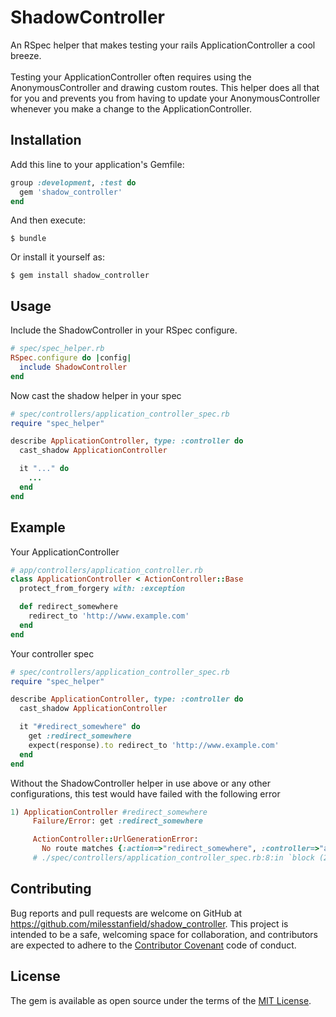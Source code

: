 # ShadowController

An RSpec helper that makes testing your rails ApplicationController a cool breeze.
<br><br>
Testing your ApplicationController often requires using the AnonymousController and drawing custom routes. This helper does all that for you and prevents you from having to update your AnonymousController whenever you make a change to the ApplicationController.

## Installation

Add this line to your application's Gemfile:

```ruby
group :development, :test do
  gem 'shadow_controller'
end
```

And then execute:

    $ bundle

Or install it yourself as:

    $ gem install shadow_controller


## Usage

Include the ShadowController in your RSpec configure.

```ruby
# spec/spec_helper.rb
RSpec.configure do |config|
  include ShadowController
end
```

Now cast the shadow helper in your spec
```ruby
# spec/controllers/application_controller_spec.rb
require "spec_helper"

describe ApplicationController, type: :controller do
  cast_shadow ApplicationController

  it "..." do
    ...
  end
end

```

## Example

Your ApplicationController
```ruby
# app/controllers/application_controller.rb
class ApplicationController < ActionController::Base
  protect_from_forgery with: :exception

  def redirect_somewhere
    redirect_to 'http://www.example.com'
  end
end
```

Your controller spec
```ruby
# spec/controllers/application_controller_spec.rb
require "spec_helper"

describe ApplicationController, type: :controller do
  cast_shadow ApplicationController

  it "#redirect_somewhere" do
    get :redirect_somewhere
    expect(response).to redirect_to 'http://www.example.com'
  end
end

```

Without the ShadowController helper in use above or any other configurations, this test would have failed with the following error

```ruby
1) ApplicationController #redirect_somewhere
     Failure/Error: get :redirect_somewhere

     ActionController::UrlGenerationError:
       No route matches {:action=>"redirect_somewhere", :controller=>"application"}
     # ./spec/controllers/application_controller_spec.rb:8:in `block (2 levels) in <top (required)>'
```


## Contributing

Bug reports and pull requests are welcome on GitHub at https://github.com/milesstanfield/shadow_controller. This project is intended to be a safe, welcoming space for collaboration, and contributors are expected to adhere to the [Contributor Covenant](contributor-covenant.org) code of conduct.


## License

The gem is available as open source under the terms of the [MIT License](http://opensource.org/licenses/MIT).

